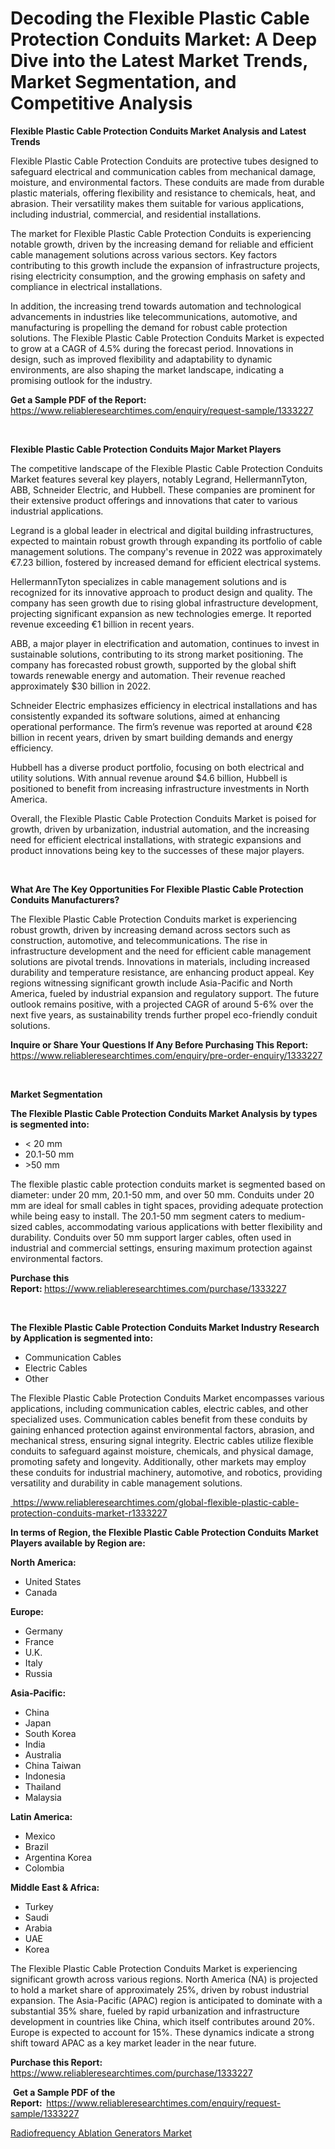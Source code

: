 <p><h1>Decoding the Flexible Plastic Cable Protection Conduits Market: A Deep Dive into the Latest Market Trends, Market Segmentation, and Competitive Analysis</h1></p><p><strong>Flexible Plastic Cable Protection Conduits Market Analysis and Latest Trends</strong></p>
<p><p>Flexible Plastic Cable Protection Conduits are protective tubes designed to safeguard electrical and communication cables from mechanical damage, moisture, and environmental factors. These conduits are made from durable plastic materials, offering flexibility and resistance to chemicals, heat, and abrasion. Their versatility makes them suitable for various applications, including industrial, commercial, and residential installations.</p><p>The market for Flexible Plastic Cable Protection Conduits is experiencing notable growth, driven by the increasing demand for reliable and efficient cable management solutions across various sectors. Key factors contributing to this growth include the expansion of infrastructure projects, rising electricity consumption, and the growing emphasis on safety and compliance in electrical installations. </p><p>In addition, the increasing trend towards automation and technological advancements in industries like telecommunications, automotive, and manufacturing is propelling the demand for robust cable protection solutions. The Flexible Plastic Cable Protection Conduits Market is expected to grow at a CAGR of 4.5% during the forecast period. Innovations in design, such as improved flexibility and adaptability to dynamic environments, are also shaping the market landscape, indicating a promising outlook for the industry.</p></p>
<p><strong>Get a Sample PDF of the Report:&nbsp;</strong> <a href="https://www.reliableresearchtimes.com/enquiry/request-sample/1333227?utm_campaign=2956&utm_medium=2&utm_source=Github&utm_content=ia&utm_term=24032025&utm_id=flexible-plastic-cable-protection-conduits">https://www.reliableresearchtimes.com/enquiry/request-sample/1333227</a></p>
<p>&nbsp;</p>
<p><strong>Flexible Plastic Cable Protection Conduits Major Market Players</strong></p>
<p><p>The competitive landscape of the Flexible Plastic Cable Protection Conduits Market features several key players, notably Legrand, HellermannTyton, ABB, Schneider Electric, and Hubbell. These companies are prominent for their extensive product offerings and innovations that cater to various industrial applications.</p><p>Legrand is a global leader in electrical and digital building infrastructures, expected to maintain robust growth through expanding its portfolio of cable management solutions. The company's revenue in 2022 was approximately €7.23 billion, fostered by increased demand for efficient electrical systems.</p><p>HellermannTyton specializes in cable management solutions and is recognized for its innovative approach to product design and quality. The company has seen growth due to rising global infrastructure development, projecting significant expansion as new technologies emerge. It reported revenue exceeding €1 billion in recent years.</p><p>ABB, a major player in electrification and automation, continues to invest in sustainable solutions, contributing to its strong market positioning. The company has forecasted robust growth, supported by the global shift towards renewable energy and automation. Their revenue reached approximately $30 billion in 2022.</p><p>Schneider Electric emphasizes efficiency in electrical installations and has consistently expanded its software solutions, aimed at enhancing operational performance. The firm’s revenue was reported at around €28 billion in recent years, driven by smart building demands and energy efficiency.</p><p>Hubbell has a diverse product portfolio, focusing on both electrical and utility solutions. With annual revenue around $4.6 billion, Hubbell is positioned to benefit from increasing infrastructure investments in North America.</p><p>Overall, the Flexible Plastic Cable Protection Conduits Market is poised for growth, driven by urbanization, industrial automation, and the increasing need for efficient electrical installations, with strategic expansions and product innovations being key to the successes of these major players.</p></p>
<p>&nbsp;</p>
<p><strong>What Are The Key Opportunities For Flexible Plastic Cable Protection Conduits Manufacturers?</strong></p>
<p><p>The Flexible Plastic Cable Protection Conduits market is experiencing robust growth, driven by increasing demand across sectors such as construction, automotive, and telecommunications. The rise in infrastructure development and the need for efficient cable management solutions are pivotal trends. Innovations in materials, including increased durability and temperature resistance, are enhancing product appeal. Key regions witnessing significant growth include Asia-Pacific and North America, fueled by industrial expansion and regulatory support. The future outlook remains positive, with a projected CAGR of around 5-6% over the next five years, as sustainability trends further propel eco-friendly conduit solutions.</p></p>
<p><strong>Inquire or Share Your Questions If Any Before Purchasing This Report:</strong> <a href="https://www.reliableresearchtimes.com/enquiry/pre-order-enquiry/1333227?utm_campaign=2956&utm_medium=2&utm_source=Github&utm_content=ia&utm_term=24032025&utm_id=flexible-plastic-cable-protection-conduits">https://www.reliableresearchtimes.com/enquiry/pre-order-enquiry/1333227</a></p>
<p>&nbsp;</p>
<p><strong>Market Segmentation</strong></p>
<p><strong>The Flexible Plastic Cable Protection Conduits Market Analysis by types is segmented into:</strong></p>
<p><ul><li>< 20 mm</li><li>20.1-50 mm</li><li>>50 mm</li></ul></p>
<p><p>The flexible plastic cable protection conduits market is segmented based on diameter: under 20 mm, 20.1-50 mm, and over 50 mm. Conduits under 20 mm are ideal for small cables in tight spaces, providing adequate protection while being easy to install. The 20.1-50 mm segment caters to medium-sized cables, accommodating various applications with better flexibility and durability. Conduits over 50 mm support larger cables, often used in industrial and commercial settings, ensuring maximum protection against environmental factors.</p></p>
<p><strong>Purchase this Report:&nbsp;</strong><a href="https://www.reliableresearchtimes.com/purchase/1333227?utm_campaign=2956&utm_medium=2&utm_source=Github&utm_content=ia&utm_term=24032025&utm_id=flexible-plastic-cable-protection-conduits">https://www.reliableresearchtimes.com/purchase/1333227</a></p>
<p>&nbsp;</p>
<p><strong>The Flexible Plastic Cable Protection Conduits Market Industry Research by Application is segmented into:</strong></p>
<p><ul><li>Communication Cables</li><li>Electric Cables</li><li>Other</li></ul></p>
<p><p>The Flexible Plastic Cable Protection Conduits Market encompasses various applications, including communication cables, electric cables, and other specialized uses. Communication cables benefit from these conduits by gaining enhanced protection against environmental factors, abrasion, and mechanical stress, ensuring signal integrity. Electric cables utilize flexible conduits to safeguard against moisture, chemicals, and physical damage, promoting safety and longevity. Additionally, other markets may employ these conduits for industrial machinery, automotive, and robotics, providing versatility and durability in cable management solutions.</p></p>
<p><a href="https://www.reliableresearchtimes.com/global-flexible-plastic-cable-protection-conduits-market-r1333227?utm_campaign=2956&utm_medium=2&utm_source=Github&utm_content=ia&utm_term=24032025&utm_id=flexible-plastic-cable-protection-conduits">&nbsp;https://www.reliableresearchtimes.com/global-flexible-plastic-cable-protection-conduits-market-r1333227</a></p>
<p><strong>In terms of Region, the Flexible Plastic Cable Protection Conduits Market Players available by Region are:</strong></p>
<p>
    <p> <strong> North America: </strong>
        <ul>
            <li>United States</li>
            <li>Canada</li>
        </ul>
        </p> 
    <p> <strong> Europe: </strong>
        <ul>
            <li>Germany</li>
            <li>France</li>
            <li>U.K.</li>
            <li>Italy</li>
            <li>Russia</li>
        </ul>
        </p> 
    <p> <strong> Asia-Pacific: </strong>
        <ul>
            <li>China</li>
            <li>Japan</li>
            <li>South Korea</li>
            <li>India</li>
            <li>Australia</li>
            <li>China Taiwan</li>
            <li>Indonesia</li>
            <li>Thailand</li>
            <li>Malaysia</li>
        </ul>
        </p> 
    <p> <strong> Latin America: </strong>
        <ul>
            <li>Mexico</li>
            <li>Brazil</li>
            <li>Argentina Korea</li>
            <li>Colombia</li>
        </ul>
        </p> 
    <p> <strong> Middle East & Africa: </strong>
        <ul>
            <li>Turkey</li>
            <li>Saudi</li>
            <li>Arabia</li>
            <li>UAE</li>
            <li>Korea</li>
        </ul>
    </p>
    </p>
<p><p>The Flexible Plastic Cable Protection Conduits Market is experiencing significant growth across various regions. North America (NA) is projected to hold a market share of approximately 25%, driven by robust industrial expansion. The Asia-Pacific (APAC) region is anticipated to dominate with a substantial 35% share, fueled by rapid urbanization and infrastructure development in countries like China, which itself contributes around 20%. Europe is expected to account for 15%. These dynamics indicate a strong shift toward APAC as a key market leader in the near future.</p></p>
<p><strong>Purchase this Report: </strong><a href="https://www.reliableresearchtimes.com/purchase/1333227?utm_campaign=2956&utm_medium=2&utm_source=Github&utm_content=ia&utm_term=24032025&utm_id=flexible-plastic-cable-protection-conduits">https://www.reliableresearchtimes.com/purchase/1333227</a></p>
<p>&nbsp;<strong>Get a Sample PDF of the Report:&nbsp;&nbsp;</strong><a href="https://www.reliableresearchtimes.com/enquiry/request-sample/1333227?utm_campaign=2956&utm_medium=2&utm_source=Github&utm_content=ia&utm_term=24032025&utm_id=flexible-plastic-cable-protection-conduits">https://www.reliableresearchtimes.com/enquiry/request-sample/1333227</a></p>
<p><strong></strong></p>
<p><p><a href="https://github.com/leyesamilej/Market-Research-Report-List-1/blob/main/radiofrequency-ablation-generators-market.md?utm_campaign=2956&utm_medium=2&utm_source=Github&utm_content=ia&utm_term=24032025&utm_id=flexible-plastic-cable-protection-conduits">Radiofrequency Ablation Generators Market</a></p></p>